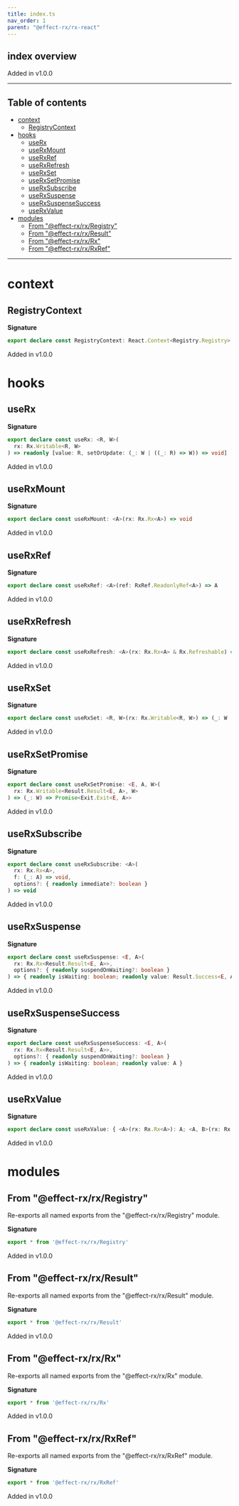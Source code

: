 ```yaml
---
title: index.ts
nav_order: 1
parent: "@effect-rx/rx-react"
---
```


## index overview

Added in v1.0.0

---

<h2 class="text-delta">Table of contents</h2>

- [context](#context)
  - [RegistryContext](#registrycontext)
- [hooks](#hooks)
  - [useRx](#userx)
  - [useRxMount](#userxmount)
  - [useRxRef](#userxref)
  - [useRxRefresh](#userxrefresh)
  - [useRxSet](#userxset)
  - [useRxSetPromise](#userxsetpromise)
  - [useRxSubscribe](#userxsubscribe)
  - [useRxSuspense](#userxsuspense)
  - [useRxSuspenseSuccess](#userxsuspensesuccess)
  - [useRxValue](#userxvalue)
- [modules](#modules)
  - [From "@effect-rx/rx/Registry"](#from-effect-rxrxregistry)
  - [From "@effect-rx/rx/Result"](#from-effect-rxrxresult)
  - [From "@effect-rx/rx/Rx"](#from-effect-rxrxrx)
  - [From "@effect-rx/rx/RxRef"](#from-effect-rxrxrxref)

---

# context

## RegistryContext

**Signature**

```ts
export declare const RegistryContext: React.Context<Registry.Registry>
```

Added in v1.0.0

# hooks

## useRx

**Signature**

```ts
export declare const useRx: <R, W>(
  rx: Rx.Writable<R, W>
) => readonly [value: R, setOrUpdate: (_: W | ((_: R) => W)) => void]
```

Added in v1.0.0

## useRxMount

**Signature**

```ts
export declare const useRxMount: <A>(rx: Rx.Rx<A>) => void
```

Added in v1.0.0

## useRxRef

**Signature**

```ts
export declare const useRxRef: <A>(ref: RxRef.ReadonlyRef<A>) => A
```

Added in v1.0.0

## useRxRefresh

**Signature**

```ts
export declare const useRxRefresh: <A>(rx: Rx.Rx<A> & Rx.Refreshable) => () => void
```

Added in v1.0.0

## useRxSet

**Signature**

```ts
export declare const useRxSet: <R, W>(rx: Rx.Writable<R, W>) => (_: W | ((_: R) => W)) => void
```

Added in v1.0.0

## useRxSetPromise

**Signature**

```ts
export declare const useRxSetPromise: <E, A, W>(
  rx: Rx.Writable<Result.Result<E, A>, W>
) => (_: W) => Promise<Exit.Exit<E, A>>
```

Added in v1.0.0

## useRxSubscribe

**Signature**

```ts
export declare const useRxSubscribe: <A>(
  rx: Rx.Rx<A>,
  f: (_: A) => void,
  options?: { readonly immediate?: boolean }
) => void
```

Added in v1.0.0

## useRxSuspense

**Signature**

```ts
export declare const useRxSuspense: <E, A>(
  rx: Rx.Rx<Result.Result<E, A>>,
  options?: { readonly suspendOnWaiting?: boolean }
) => { readonly isWaiting: boolean; readonly value: Result.Success<E, A> | Result.Failure<E, A> }
```

Added in v1.0.0

## useRxSuspenseSuccess

**Signature**

```ts
export declare const useRxSuspenseSuccess: <E, A>(
  rx: Rx.Rx<Result.Result<E, A>>,
  options?: { readonly suspendOnWaiting?: boolean }
) => { readonly isWaiting: boolean; readonly value: A }
```

Added in v1.0.0

## useRxValue

**Signature**

```ts
export declare const useRxValue: { <A>(rx: Rx.Rx<A>): A; <A, B>(rx: Rx.Rx<A>, f: (_: A) => B): B }
```

Added in v1.0.0

# modules

## From "@effect-rx/rx/Registry"

Re-exports all named exports from the "@effect-rx/rx/Registry" module.

**Signature**

```ts
export * from '@effect-rx/rx/Registry'
```

Added in v1.0.0

## From "@effect-rx/rx/Result"

Re-exports all named exports from the "@effect-rx/rx/Result" module.

**Signature**

```ts
export * from '@effect-rx/rx/Result'
```

Added in v1.0.0

## From "@effect-rx/rx/Rx"

Re-exports all named exports from the "@effect-rx/rx/Rx" module.

**Signature**

```ts
export * from '@effect-rx/rx/Rx'
```

Added in v1.0.0

## From "@effect-rx/rx/RxRef"

Re-exports all named exports from the "@effect-rx/rx/RxRef" module.

**Signature**

```ts
export * from '@effect-rx/rx/RxRef'
```

Added in v1.0.0
